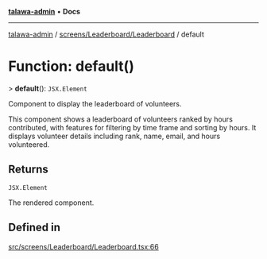 [**talawa-admin**](../../../../README.md) • **Docs**

***

[talawa-admin](../../../../modules.md) / [screens/Leaderboard/Leaderboard](../README.md) / default

# Function: default()

\> **default**(): `JSX.Element`

Component to display the leaderboard of volunteers.

This component shows a leaderboard of volunteers ranked by hours contributed,
with features for filtering by time frame and sorting by hours. It displays
volunteer details including rank, name, email, and hours volunteered.

## Returns

`JSX.Element`

The rendered component.

## Defined in

[src/screens/Leaderboard/Leaderboard.tsx:66](https://github.com/PalisadoesFoundation/talawa-admin/blob/9dd5d7fd647f8a7c9e1c1e14bf645b71b32c51c2/src/screens/Leaderboard/Leaderboard.tsx#L66)
